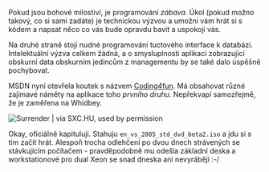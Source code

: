 <!-- dcterms:identifier = aspnetcz#32 -->
<!-- dcterms:title = Coding4fun, aneb hrátky s Frameworkem -->
<!-- dcterms:abstract = Pokud jsou bohové milostiví, je programování zábava. Úkol (pokud možno takový, co si sami zadáte) je technickou výzvou a umožní vám hrát si s kódem a napsat něco co vás bude opravdu bavit a uspokojí vás. -->
<!-- np9:categoryId = 1 -->
<!-- x4w:category = Tipy, triky -->
<!-- np9:authorId = 1 -->
<!-- np9:authorEmail = michal.valasek@altairis.cz -->
<!-- dcterms:creator = Michal Altair Valášek -->
<!-- dcterms:created = 2005-04-19T03:52:26.537+02:00 -->
<!-- dcterms:dateAccepted = 2005-04-19T03:52:26.537+02:00 -->

Pokud jsou bohové milostiví, je programování <em>zábava</em>. Úkol (pokud možno takový, co si sami zadáte) je technickou výzvou a umožní vám hrát si s kódem a napsat něco co vás bude opravdu bavit a uspokojí vás.

Na druhé straně stojí nudné programování tuctového interface k databázi. Intelektuální výzva celkem žádná, a o smysluplnosti aplikaci zobrazující obskurní data obskurním jedincům z managementu by se také dalo úspěšně pochybovat.

MSDN nyní otevřela koutek s názvem [Coding4fun](http://msdn.microsoft.com/coding4fun/). Má obsahovat různé zajímavé náměty na aplikace toho <em>prvního druhu</em>. Nepřekvapí samozřejmě, že je zaměřena na Whidbey.

![Surrender | via SXC.HU, used by permission](/files/chess_surrender.jpg "Surrender | via SXC.HU, used by permission")

Okay, oficiálně kapituluji. Stahuju `en_vs_2005_std_dvd_beta2.iso` a jdu si s tím začít hrát. Alespoň trocha odlehčení po dvou dnech strávených se stávkujícím počítačem - pravděpodobně mu odešla základní deska a workstationové pro dual Xeon se snad dneska ani nevyrábějí :-/